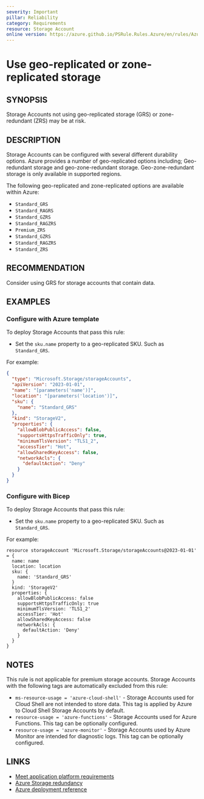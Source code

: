 ```yaml
---
severity: Important
pillar: Reliability
category: Requirements
resource: Storage Account
online version: https://azure.github.io/PSRule.Rules.Azure/en/rules/Azure.Storage.UseReplication/
---
```


# Use geo-replicated or zone-replicated storage

## SYNOPSIS

Storage Accounts not using geo-replicated storage (GRS) or zone-redundant (ZRS) may be at risk.

## DESCRIPTION

Storage Accounts can be configured with several different durability options.
Azure provides a number of geo-replicated options including;
Geo-redundant storage and geo-zone-redundant storage.
Geo-zone-redundant storage is only available in supported regions.

The following geo-replicated and zone-replicated options are available within Azure:

- `Standard_GRS`
- `Standard_RAGRS`
- `Standard_GZRS`
- `Standard_RAGZRS`
- `Premium_ZRS`
- `Standard_GZRS`
- `Standard_RAGZRS`
- `Standard_ZRS`

## RECOMMENDATION

Consider using GRS for storage accounts that contain data.

## EXAMPLES

### Configure with Azure template

To deploy Storage Accounts that pass this rule:

- Set the `sku.name` property to a geo-replicated SKU.
  Such as `Standard_GRS`.

For example:

```json
{
  "type": "Microsoft.Storage/storageAccounts",
  "apiVersion": "2023-01-01",
  "name": "[parameters('name')]",
  "location": "[parameters('location')]",
  "sku": {
    "name": "Standard_GRS"
  },
  "kind": "StorageV2",
  "properties": {
    "allowBlobPublicAccess": false,
    "supportsHttpsTrafficOnly": true,
    "minimumTlsVersion": "TLS1_2",
    "accessTier": "Hot",
    "allowSharedKeyAccess": false,
    "networkAcls": {
      "defaultAction": "Deny"
    }
  }
}
```

### Configure with Bicep

To deploy Storage Accounts that pass this rule:

- Set the `sku.name` property to a geo-replicated SKU.
  Such as `Standard_GRS`.

For example:

```bicep
resource storageAccount 'Microsoft.Storage/storageAccounts@2023-01-01' = {
  name: name
  location: location
  sku: {
    name: 'Standard_GRS'
  }
  kind: 'StorageV2'
  properties: {
    allowBlobPublicAccess: false
    supportsHttpsTrafficOnly: true
    minimumTlsVersion: 'TLS1_2'
    accessTier: 'Hot'
    allowSharedKeyAccess: false
    networkAcls: {
      defaultAction: 'Deny'
    }
  }
}
```

## NOTES

This rule is not applicable for premium storage accounts.
Storage Accounts with the following tags are automatically excluded from this rule:

- `ms-resource-usage = 'azure-cloud-shell'` - Storage Accounts used for Cloud Shell are not intended to store data.
  This tag is applied by Azure to Cloud Shell Storage Accounts by default.
- `resource-usage = 'azure-functions'` - Storage Accounts used for Azure Functions.
  This tag can be optionally configured.
- `resource-usage = 'azure-monitor'` - Storage Accounts used by Azure Monitor are intended for diagnostic logs.
  This tag can be optionally configured.

## LINKS

- [Meet application platform requirements](https://learn.microsoft.com/azure/well-architected/resiliency/design-requirements#meet-application-platform-requirements)
- [Azure Storage redundancy](https://learn.microsoft.com/azure/storage/common/storage-redundancy)
- [Azure deployment reference](https://learn.microsoft.com/azure/templates/microsoft.storage/storageaccounts)
